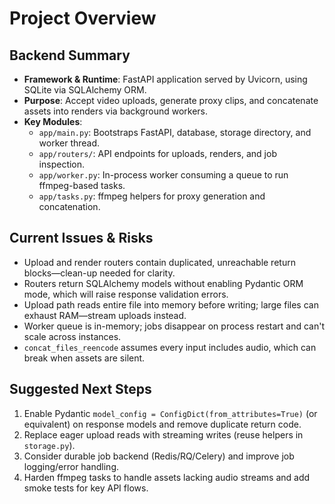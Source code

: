 # Project Overview

## Backend Summary

- **Framework & Runtime**: FastAPI application served by Uvicorn, using SQLite via SQLAlchemy ORM.
- **Purpose**: Accept video uploads, generate proxy clips, and concatenate assets into renders via background workers.
- **Key Modules**:
  - `app/main.py`: Bootstraps FastAPI, database, storage directory, and worker thread.
  - `app/routers/`: API endpoints for uploads, renders, and job inspection.
  - `app/worker.py`: In-process worker consuming a queue to run ffmpeg-based tasks.
  - `app/tasks.py`: ffmpeg helpers for proxy generation and concatenation.

## Current Issues & Risks

- Upload and render routers contain duplicated, unreachable return blocks—clean-up needed for clarity.
- Routers return SQLAlchemy models without enabling Pydantic ORM mode, which will raise response validation errors.
- Upload path reads entire file into memory before writing; large files can exhaust RAM—stream uploads instead.
- Worker queue is in-memory; jobs disappear on process restart and can't scale across instances.
- `concat_files_reencode` assumes every input includes audio, which can break when assets are silent.

## Suggested Next Steps

1. Enable Pydantic `model_config = ConfigDict(from_attributes=True)` (or equivalent) on response models and remove duplicate return code.
2. Replace eager upload reads with streaming writes (reuse helpers in `storage.py`).
3. Consider durable job backend (Redis/RQ/Celery) and improve job logging/error handling.
4. Harden ffmpeg tasks to handle assets lacking audio streams and add smoke tests for key API flows.
